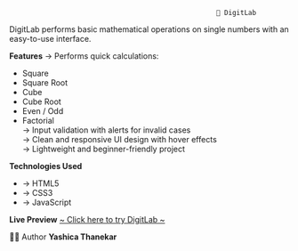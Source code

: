                                                         🔢 DigitLab

DigitLab performs basic mathematical operations on single numbers with an easy-to-use interface.


**Features**
→ Performs quick calculations:  
  - Square  
  - Square Root  
  - Cube  
  - Cube Root  
  - Even / Odd  
  - Factorial  
→ Input validation with alerts for invalid cases  
→ Clean and responsive UI design with hover effects  
→ Lightweight and beginner-friendly project  



**Technologies Used**
- → HTML5  
- → CSS3  
- → JavaScript


**Live Preview**
[~ Click here to try DigitLab ~](https://yashicathanekar.github.io/DigitLab/)  


👩‍💻 Author
**Yashica Thanekar**  

